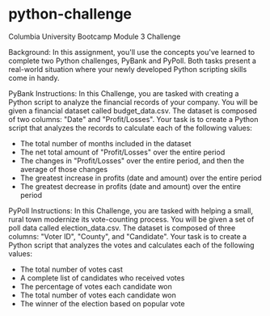 # python-challenge
Columbia University Bootcamp Module 3 Challenge

Background:
In this assignment, you'll use the concepts you've learned to complete two Python challenges, PyBank and PyPoll. 
Both tasks present a real-world situation where your newly developed Python scripting skills come in handy.

PyBank Instructions:
In this Challenge, you are tasked with creating a Python script to analyze the financial records of your company. You will be given a financial dataset called budget_data.csv. The dataset is composed of two columns: "Date" and "Profit/Losses".
Your task is to create a Python script that analyzes the records to calculate each of the following values:
- The total number of months included in the dataset
- The net total amount of "Profit/Losses" over the entire period
- The changes in "Profit/Losses" over the entire period, and then the average of those changes
- The greatest increase in profits (date and amount) over the entire period
- The greatest decrease in profits (date and amount) over the entire period

PyPoll Instructions:
In this Challenge, you are tasked with helping a small, rural town modernize its vote-counting process.
You will be given a set of poll data called election_data.csv. 
The dataset is composed of three columns: "Voter ID", "County", and "Candidate". Your task is to create a Python script that analyzes the votes and calculates each of the following values:
- The total number of votes cast
- A complete list of candidates who received votes
- The percentage of votes each candidate won
- The total number of votes each candidate won
- The winner of the election based on popular vote
